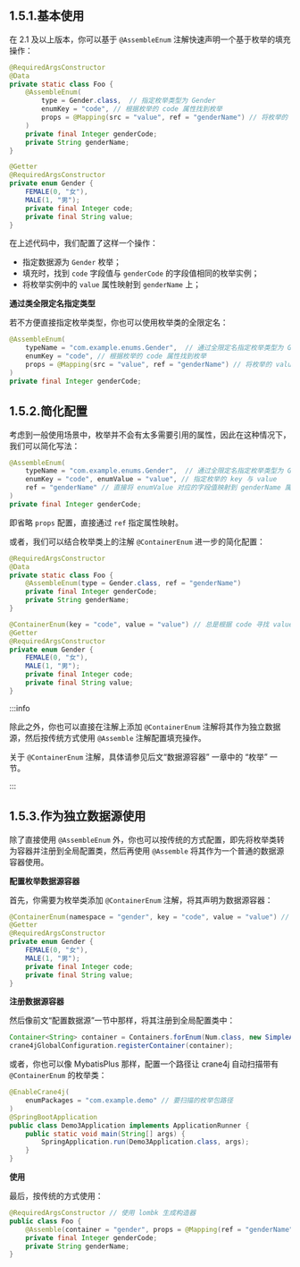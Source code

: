 ## 1.5.1.基本使用

在 2.1 及以上版本，你可以基于 `@AssembleEnum` 注解快速声明一个基于枚举的填充操作：

~~~java 
@RequiredArgsConstructor
@Data
private static class Foo {
    @AssembleEnum(
        type = Gender.class,  // 指定枚举类型为 Gender
        enumKey = "code", // 根据枚举的 code 属性找到枚举
        props = @Mapping(src = "value", ref = "genderName") // 将枚举的 value 属性映射到 genderName 上
    )
    private final Integer genderCode;
    private String genderName;
}

@Getter
@RequiredArgsConstructor
private enum Gender {
    FEMALE(0, "女"), 
    MALE(1, "男");
    private final Integer code;
    private final String value;
}
~~~

在上述代码中，我们配置了这样一个操作：

+ 指定数据源为 `Gender` 枚举；
+ 填充时，找到 `code` 字段值与 `genderCode` 的字段值相同的枚举实例；
+ 将枚举实例中的 `value` 属性映射到 `genderName` 上；

**通过类全限定名指定类型**

若不方便直接指定枚举类型，你也可以使用枚举类的全限定名：

~~~java
@AssembleEnum(
    typeName = "com.example.enums.Gender",  // 通过全限定名指定枚举类型为 Gender
    enumKey = "code", // 根据枚举的 code 属性找到枚举
    props = @Mapping(src = "value", ref = "genderName") // 将枚举的 value 属性映射到 genderName 上
)
private final Integer genderCode;
~~~

## 1.5.2.简化配置

考虑到一般使用场景中，枚举并不会有太多需要引用的属性，因此在这种情况下，我们可以简化写法：

~~~java
@AssembleEnum(
    typeName = "com.example.enums.Gender",  // 通过全限定名指定枚举类型为 Gender
    enumKey = "code", enumValue = "value", // 指定枚举的 key 与 value
    ref = "genderName" // 直接将 enumValue 对应的字段值映射到 genderName 属性
)
private final Integer genderCode;
~~~

即省略 `props` 配置，直接通过 `ref` 指定属性映射。

或者，我们可以结合枚举类上的注解 `@ContainerEnum` 进一步的简化配置：

~~~java
@RequiredArgsConstructor
@Data
private static class Foo {
    @AssembleEnum(type = Gender.class, ref = "genderName")
    private final Integer genderCode;
    private String genderName;
}

@ContainerEnum(key = "code", value = "value") // 总是根据 code 寻找 value
@Getter
@RequiredArgsConstructor
private enum Gender {
    FEMALE(0, "女"), 
    MALE(1, "男");
    private final Integer code;
    private final String value;
}
~~~

:::info

除此之外，你也可以直接在注解上添加 `@ContainerEnum` 注解将其作为独立数据源，然后按传统方式使用 `@Assemble` 注解配置填充操作。

关于 `@ContainerEnum` 注解，具体请参见后文“数据源容器” 一章中的 “枚举” 一节。

:::

## 1.5.3.作为独立数据源使用

除了直接使用 `@AssembleEnum` 外，你也可以按传统的方式配置，即先将枚举类转为容器并注册到全局配置类，然后再使用 `@Assemble` 将其作为一个普通的数据源容器使用。

**配置枚举数据源容器**

首先，你需要为枚举类添加 `@ContainerEnum` 注解，将其声明为数据源容器：

~~~java
@ContainerEnum(namespace = "gender", key = "code", value = "value") // 总是根据 code 寻找 value
@Getter
@RequiredArgsConstructor
private enum Gender {
    FEMALE(0, "女"), 
    MALE(1, "男");
    private final Integer code;
    private final String value;
}
~~~

**注册数据源容器**

然后像前文“配置数据源”一节中那样，将其注册到全局配置类中：

~~~java
Container<String> container = Containers.forEnum(Num.class, new SimpleAnnotationFinder());
crane4jGlobalConfiguration.registerContainer(container);
~~~

或者，你也可以像 MybatisPlus 那样，配置一个路径让 crane4j 自动扫描带有 `@ContainerEnum` 的枚举类：

~~~java
@EnableCrane4j(
    enumPackages = "com.example.demo" // 要扫描的枚举包路径
)
@SpringBootApplication
public class Demo3Application implements ApplicationRunner {
    public static void main(String[] args) {
        SpringApplication.run(Demo3Application.class, args);
    }
}
~~~

**使用**

最后，按传统的方式使用：

~~~java
@RequiredArgsConstructor // 使用 lombk 生成构造器
public class Foo {
    @Assemble(container = "gender", props = @Mapping(ref = "genderName"))
    private final Integer genderCode;
    private String genderName;
}
~~~

